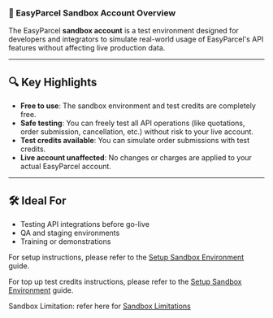 ### 🧪 EasyParcel Sandbox Account Overview

The EasyParcel **sandbox account** is a test environment designed for developers and integrators to simulate real-world usage of EasyParcel's API features without affecting live production data.

---

## 🔍 Key Highlights

* **Free to use**: The sandbox environment and test credits are completely free.
* **Safe testing**: You can freely test all API operations (like quotations, order submission, cancellation, etc.) without risk to your live account.
* **Test credits available**: You can simulate order submissions with test credits.
* **Live account unaffected**: No changes or charges are applied to your actual EasyParcel account.

---

## 🛠️ Ideal For

* Testing API integrations before go-live
* QA and staging environments
* Training or demonstrations

For setup instructions, please refer to the [Setup Sandbox Environment](1.Setup%20Demo%20Account.md) guide.

For top up test credits instructions, please refer to the [Setup Sandbox Environment](2.top%20up%20sandbox%20credit.md) guide.

Sandbox Limitation:
refer here for [Sandbox Limitations](3.sandbox%20limitations.md) 
